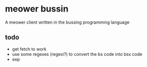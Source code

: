 # meower bussin

A meower client written in the bussing programming language

## todo

- get fetch to work
- use some regexes (regexi?) to convert the bs code into bsx code
- eep
